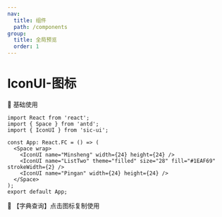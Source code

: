 ```yaml
---
nav:
  title: 组件
  path: /components
group:
  title: 全局预览
  order: 1
---
```


# IconUI-图标

💎 基础使用

```tsx
import React from 'react';
import { Space } from 'antd';
import { IconUI } from 'sic-ui';

const App: React.FC = () => (
  <Space wrap>
    <IconUI name="Minsheng" width={24} height={24} />
    <IconUI name="ListTwo" theme="filled" size="28" fill="#1EAF69" strokeWidth={2} />
    <IconUI name="Pingan" width={24} height={24} />
  </Space>
);
export default App;
```

💎 【字典查询】点击图标复制使用
<code src="./material/dictionary.tsx" ></code>
